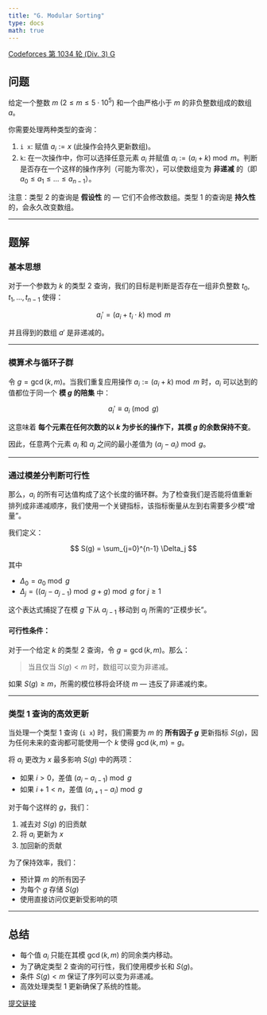 ```yaml
---
title: "G. Modular Sorting"
type: docs
math: true
---
```


[Codeforces 第 1034 轮 (Div. 3) G](https://codeforces.com/contest/2123/problem/G)

## 问题

给定一个整数 $m$ ($2 \leq m \leq 5 \cdot 10^5$) 和一个由严格小于 $m$ 的非负整数组成的数组 $a$。

你需要处理两种类型的查询：

1. `i x`: 赋值 $a_i := x$ (此操作会持久更新数组)。
2. `k`: 在一次操作中，你可以选择任意元素 $a_i$ 并赋值 $a_i := (a_i + k) \bmod m$。判断是否存在一个这样的操作序列（可能为零次），可以使数组变为 **非递减** 的（即 $a_0 \leq a_1 \leq \dots \leq a_{n-1}$）。

注意：类型 2 的查询是 **假设性** 的 — 它们不会修改数组。类型 1 的查询是 **持久性** 的，会永久改变数组。

---

## 题解

### 基本思想

对于一个参数为 $k$ 的类型 2 查询，我们的目标是判断是否存在一组非负整数 $t_0, t_1, \dots, t_{n-1}$ 使得：

$$
a_i' = (a_i + t_i \cdot k) \bmod m
$$

并且得到的数组 $a'$ 是非递减的。

---

### 模算术与循环子群

令 $g = \gcd(k, m)$。当我们重复应用操作 $a_i := (a_i + k) \bmod m$ 时，$a_i$ 可以达到的值都位于同一个 **模 $g$ 的陪集** 中：

$$
a_i' \equiv a_i \pmod{g}
$$

这意味着 **每个元素在任何次数的以 $k$ 为步长的操作下，其模 $g$ 的余数保持不变**。

因此，任意两个元素 $a_i$ 和 $a_j$ 之间的最小差值为 $(a_j - a_i) \bmod g$。

---

### 通过模差分判断可行性

那么，$a_i$ 的所有可达值构成了这个长度的循环群。为了检查我们是否能将值重新排列成非递减顺序，我们使用一个关键指标，该指标衡量从左到右需要多少模“增量”。

我们定义：

$$
S(g) = \sum_{j=0}^{n-1} \Delta_j
$$

其中

* $\Delta_0 = a_0 \bmod g$
* $\Delta_j = ((a_j - a_{j-1}) \bmod g + g) \bmod g$ for $j \geq 1$

这个表达式捕捉了在模 $g$ 下从 $a_{j-1}$ 移动到 $a_j$ 所需的“正模步长”。

#### 可行性条件：

对于一个给定 $k$ 的类型 2 查询，令 $g = \gcd(k, m)$。那么：

> 当且仅当 $S(g) < m$ 时，数组可以变为非递减。

如果 $S(g) \geq m$，所需的模位移将会环绕 $m$ — 违反了非递减约束。

---

### 类型 1 查询的高效更新

当处理一个类型 1 查询 (`i x`) 时，我们需要为 $m$ 的 **所有因子 $g$** 更新指标 $S(g)$，因为任何未来的查询都可能使用一个 $k$ 使得 $\gcd(k, m) = g$。

将 $a_i$ 更改为 $x$ 最多影响 $S(g)$ 中的两项：

* 如果 $i > 0$，差值 $(a_i - a_{i-1}) \bmod g$
* 如果 $i + 1 < n$，差值 $(a_{i+1} - a_i) \bmod g$

对于每个这样的 $g$，我们：

1.  减去对 $S(g)$ 的旧贡献
2.  将 $a_i$ 更新为 $x$
3.  加回新的贡献

为了保持效率，我们：

*   预计算 $m$ 的所有因子
*   为每个 $g$ 存储 $S(g)$
*   使用直接访问仅更新受影响的项

---

## 总结

*   每个值 $a_i$ 只能在其模 $\gcd(k, m)$ 的同余类内移动。
*   为了确定类型 2 查询的可行性，我们使用模步长和 $S(g)$。
*   条件 $S(g) < m$ 保证了序列可以变为非递减。
*   高效处理类型 1 更新确保了系统的性能。

[提交链接](https://codeforces.com/contest/2123/submission/327282077)